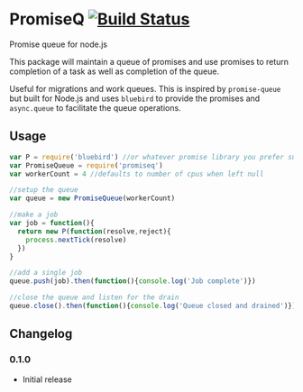 PromiseQ [![Build Status](https://travis-ci.org/snailjs/promiseq.png?branch=master)](https://travis-ci.org/snailjs/promiseq)
========

Promise queue for node.js

This package will maintain a queue of promises and use promises to return
completion of a task as well as completion of the queue.

Useful for migrations and work queues. This is inspired by `promise-queue` but
built for Node.js and uses `bluebird` to provide the promises and `async.queue`
to facilitate the queue operations.

## Usage

```js
var P = require('bluebird') //or whatever promise library you prefer such as `Q`
var PromiseQueue = require('promiseq')
var workerCount = 4 //defaults to number of cpus when left null

//setup the queue
var queue = new PromiseQueue(workerCount)

//make a job
var job = function(){
  return new P(function(resolve,reject){
    process.nextTick(resolve)
  })
}

//add a single job
queue.push(job).then(function(){console.log('Job complete')})

//close the queue and listen for the drain
queue.close().then(function(){console.log('Queue closed and drained')})
```

## Changelog

### 0.1.0
* Initial release
